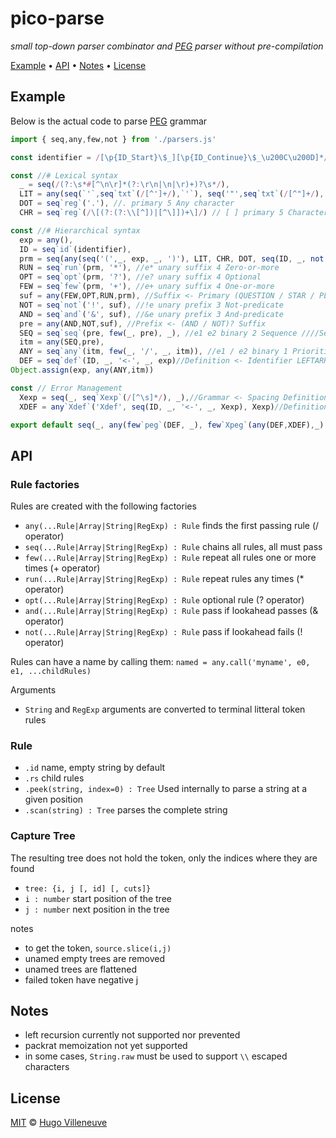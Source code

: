 <!-- markdownlint-disable MD032 MD036 MD041 -->
# pico-parse

*small top-down parser combinator and [PEG](https://bford.info/pub/lang/peg.pdf)
 parser without pre-compilation*

[Example](#example) • [API](#api) • [Notes](#notes) • [License](#license)

## Example

Below is the actual code to parse [PEG](https://bford.info/pub/lang/peg.pdf) grammar

```javascript
import { seq,any,few,not } from './parsers.js'

const identifier = /[\p{ID_Start}\$_][\p{ID_Continue}\$_\u200C\u200D]*/u

const //# Lexical syntax
  _ = seq(/(?:\s*#[^\n\r]*(?:\r\n|\n|\r)+)?\s*/),
  LIT = any(seq(`'`,seq`txt`(/[^']+/),`'`), seq('"',seq`txt`(/[^"]+/),'"'), seq('’',seq`txt`(/[^’]+/),'’')), // " "/’ ’ primary 5 Literal string
  DOT = seq`reg`('.'), //. primary 5 Any character
  CHR = seq`reg`(/\[(?:(?:\\[^])|[^\]])+\]/) // [ ] primary 5 Character class

const //# Hierarchical syntax
  exp = any(),
  ID = seq`id`(identifier),
  prm = seq(any(seq('(',_, exp, _, ')'), LIT, CHR, DOT, seq(ID, _, not('<-'))), _), //Primary <- Identifier !LEFTARROW / OPEN Expression CLOSE / Literal / Class / DOT
  RUN = seq`run`(prm, '*'), //e* unary suffix 4 Zero-or-more
  OPT = seq`opt`(prm, '?'), //e? unary suffix 4 Optional
  FEW = seq`few`(prm, '+'), //e+ unary suffix 4 One-or-more
  suf = any(FEW,OPT,RUN,prm), //Suffix <- Primary (QUESTION / STAR / PLUS)?
  NOT = seq`not`('!', suf), //!e unary prefix 3 Not-predicate
  AND = seq`and`('&', suf), //&e unary prefix 3 And-predicate
  pre = any(AND,NOT,suf), //Prefix <- (AND / NOT)? Suffix
  SEQ = seq`seq`(pre, few(_, pre), _), //e1 e2 binary 2 Sequence ////Sequence <- Prefix*
  itm = any(SEQ,pre),
  ANY = seq`any`(itm, few(_, '/', _, itm)), //e1 / e2 binary 1 Prioritized Choice //Expression <- Sequence (SLASH Sequence)*
  DEF = seq`def`(ID, _, '<-', _, exp)//Definition <- Identifier LEFTARROW Expression
Object.assign(exp, any(ANY,itm))

const // Error Management
  Xexp = seq(_, seq`Xexp`(/[^\s]*/), _),//Grammar <- Spacing Definition+ EndOfFile
  XDEF = any`Xdef`('Xdef', seq(ID, _, '<-', _, Xexp), Xexp)//Definition <- Identifier LEFTARROW Expression

export default seq(_, any(few`peg`(DEF, _), few`Xpeg`(any(DEF,XDEF),_) ) ) //Grammar <- Spacing Definition+ EndOfFile
```

## API

### Rule factories

Rules are created with the following factories
* `any(...Rule|Array|String|RegExp) : Rule` finds the first passing rule (/ operator)
* `seq(...Rule|Array|String|RegExp) : Rule` chains all rules, all must pass
* `few(...Rule|Array|String|RegExp) : Rule` repeat all rules one or more times (+ operator)
* `run(...Rule|Array|String|RegExp) : Rule` repeat rules any times (* operator)
* `opt(...Rule|Array|String|RegExp) : Rule` optional rule (? operator)
* `and(...Rule|Array|String|RegExp) : Rule` pass if lookahead passes (& operator)
* `not(...Rule|Array|String|RegExp) : Rule` pass if lookahead fails (! operator)

Rules can have a name by calling them: `named = any.call('myname', e0, e1, ...childRules)`

Arguments
* `String` and `RegExp` arguments are converted to terminal litteral token rules

### Rule

* `.id` name, empty string by default
* `.rs` child rules
* `.peek(string, index=0) : Tree` Used internally to parse a string at a given position
* `.scan(string) : Tree` parses the complete string

### Capture Tree

The resulting tree does not hold the token, only the indices where they are found
* `tree: {i, j [, id] [, cuts]}`
* `i : number` start position of the tree
* `j : number` next position in the tree

notes
* to get the token, `source.slice(i,j)`
* unamed empty trees are removed
* unamed trees are flattened
* failed token have negative j

## Notes

* left recursion currently not supported nor prevented
* packrat memoization not yet supported
* in some cases, `String.raw` must be used to support `\\` escaped characters

## License

[MIT](http://www.opensource.org/licenses/MIT) © [Hugo Villeneuve](https://github.com/hville)
